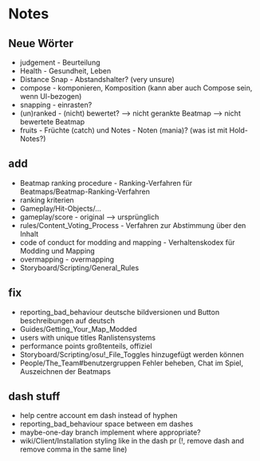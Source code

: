 # Notes

## Neue Wörter

- judgement - Beurteilung
- Health - Gesundheit, Leben
- Distance Snap - Abstandshalter? (very unsure)
- compose - komponieren, Komposition (kann aber auch Compose sein, wenn UI-bezogen)
- snapping - einrasten?
- (un)ranked - (nicht) bewertet? --> nicht gerankte Beatmap --> nicht bewertete Beatmap
- fruits - Früchte (catch) und Notes - Noten (mania)? (was ist mit Hold-Notes?)

## add

- Beatmap ranking procedure - Ranking-Verfahren für Beatmaps/Beatmap-Ranking-Verfahren
- ranking kriterien
- Gameplay/Hit-Objects/...
- gameplay/score - original --> ursprünglich
- rules/Content_Voting_Process - Verfahren zur Abstimmung über den Inhalt
- code of conduct for modding and mapping - Verhaltenskodex für Modding und Mapping
- overmapping - overmapping
- Storyboard/Scripting/General_Rules

## fix

- reporting_bad_behaviour deutsche bildversionen und Button beschreibungen auf deutsch
- Guides/Getting_Your_Map_Modded
- users with unique titles Ranlistensystems
- performance points großtenteils, offiziel
- Storyboard/Scripting/osu!_File_Toggles hinzugefügt werden können
- People/The_Team#benutzergruppen Fehler beheben, Chat im Spiel, Auszeichnen der Beatmaps

## dash stuff

- help centre account em dash instead of hyphen
- reporting_bad_behaviour space between em dashes
- maybe-one-day branch implement where appropriate?
- wiki/Client/Installation styling like in the dash pr (!, remove dash and remove comma in the same line)

